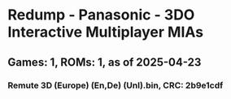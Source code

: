 # Redump - Panasonic - 3DO Interactive Multiplayer MIAs
## Games: 1, ROMs: 1, as of 2025-04-23

### Remute 3D (Europe) (En,De) (Unl).bin, CRC: 2b9e1cdf
